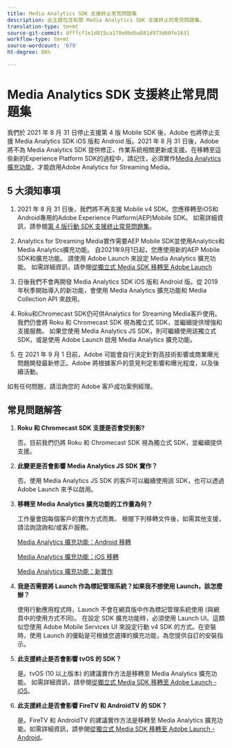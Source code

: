 ```yaml
---
title: Media Analytics SDK 支援終止常見問題集
description: 此主題包含有關 Media Analytics SDK 支援終止的常見問題集。
translation-type: tm+mt
source-git-commit: dfffcf1e1d815ca178e0bdba881d973d60fe1631
workflow-type: tm+mt
source-wordcount: '679'
ht-degree: 86%

---
```



# Media Analytics SDK 支援終止常見問題集

我們於 2021 年 8 月 31 日停止支援第 4 版 Mobile SDK 後，Adobe 也將停止支援 Media Analytics SDK iOS 版和 Android 版。2021 年 8 月 31 日後，Adobe 將不為 Media Analytics SDK 提供修正、作業系統相關更新或支援。在移轉至這些新的Experience Platform SDK的過程中，請記住，必須實作[Media Analytics擴充功能](https://aep-sdks.gitbook.io/docs/using-mobile-extensions/adobe-media-analytics)，才能啟用Adobe Analytics for Streaming Media。

## 5 大須知事項

1. 2021 年 8 月 31 日後，我們將不再支援 Mobile v4 SDK。您應移轉至iOS和Android專用的Adobe Experience Platform(AEP)Mobile SDK。 如需詳細資訊，請參閱[第 4 版行動 SDK 支援終止常見問題集](https://aep-sdks.gitbook.io/docs/version-4-sdk-end-of-support-faq)。

1. Analytics for Streaming Media實作需要AEP Mobile SDK並使用Analytics和Media Analytics擴充功能。 自2021年9月1日起，您應使用新的AEP Mobile SDK和擴充功能。  請使用 Adobe Launch 來設定 Media Analytics 擴充功能。  如需詳細資訊，請參閱[從獨立式 Media SDK 移轉至 Adobe Launch](https://docs.adobe.com/content/help/zh-Hant/media-analytics/using/sdk-implement/sdk-to-launch/sdk-to-launch-migration.html)

1. 日後我們不會再開發 Media Analytics SDK iOS 版和 Android 版。從 2019 年秋季開始導入的新功能，會使用 Media Analytics 擴充功能和 Media Collection API 來啟用。

1. Roku和Chromecast SDK仍可供Analytics for Streaming Media客戶使用。 我們仍會將 Roku 和 Chromecast SDK 視為獨立式 SDK，並繼續提供增強和支援服務。  如果您使用 Media Analytics JS SDK，則可繼續使用該獨立式 SDK，或是使用 Adobe Launch 啟用 Media Analytics 擴充功能。

1. 在 2021 年 9 月 1 日前，Adobe 可能會自行決定針對高技術影響或商業曝光問題開發最新修正。Adobe 將根據客戶的意見判定影響和曝光程度，以及後續活動。

如有任何問題，請洽詢您的 Adobe 客戶成功案例經理。

## 常見問題解答

1. **Roku 和 Chromecast SDK 支援是否會受到影?**

   否。目前我們仍將 Roku 和 Chromecast SDK 視為獨立式 SDK，並繼續提供支援。&#x200B;
1. **此變更是否會影響 Media Analytics JS SDK 實作？**

   否。使用 Media Analytics JS SDK 的客戶可以繼續使用該 SDK，也可以透過 Adobe Launch 來予以啟用。
&#x200B;
1. **移轉至 Media Analytics 擴充功能的工作量為何？**

   工作量會因每個客戶的實作方式而異。  檢閱下列移轉文件後，如需其他支援，請洽詢諮詢和/或客戶服務。

   [Media Analytics 擴充功能：Android 移轉](https://docs.adobe.com/content/help/zh-Hant/media-analytics/using/sdk-implement/sdk-to-launch/sdk-to-launch-migration-platforms/sdk-to-launch-migration-android.html)

   [Media Analytics 擴充功能：iOS 移轉](https://docs.adobe.com/content/help/zh-Hant/media-analytics/using/sdk-implement/sdk-to-launch/sdk-to-launch-migration-platforms/sdk-to-launch-migration-ios.html)

   [Media Analytics 擴充功能：新實作](https://aep-sdks.gitbook.io/docs/using-mobile-extensions/adobe-media-analytics)

1. **我是否需要將 Launch 作為標記管理系統？如果我不想使用 Launch，該怎麼辦？**

   使用行動應用程式時，Launch 不會在網頁版中作為標記管理系統使用 (與網頁中的使用方式不同)。  在設定 SDK 擴充功能時，必須使用 Launch UI。這類似您使用 Adobe Mobile Services UI 來設定行動 v4 SDK 的方式。在安裝時，使用 Launch 的優點是可根據您選擇的擴充功能，為您提供自訂的安裝指示。

1. **此支援終止是否會影響 tvOS 的 SDK？**

   是。tvOS (10 以上版本) 的建議實作方法是移轉至 Media Analytics 擴充功能。  如需詳細資訊，請參閱[從獨立式 Media SDK 移轉至 Adobe Launch - iOS](https://docs.adobe.com/content/help/en/media-analytics/using/sdk-implement/sdk-to-launch/sdk-to-launch-migration-platforms/sdk-to-launch-migration-ios.html)。

1. **此支援終止是否會影響 FireTV 和 AndroidTV 的 SDK&#x200B;？**

   是。FireTV 和 AndroidTV 的建議實作方法是移轉至 Media Analytics 擴充功能。如需詳細資訊，請參閱[從獨立式 Media SDK 移轉至 Adobe Launch - Android](https://docs.adobe.com/content/help/en/media-analytics/using/sdk-implement/sdk-to-launch/sdk-to-launch-migration-platforms/sdk-to-launch-migration-android.html)。
